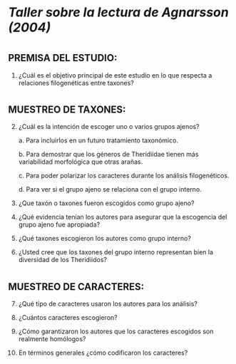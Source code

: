 # _Taller sobre la lectura de Agnarsson (2004)_
#

## PREMISA DEL ESTUDIO:

1. ¿Cuál es el objetivo principal de este estudio en lo que respecta a relaciones filogenéticas entre taxones?

#

## MUESTREO DE TAXONES:

2. ¿Cuál es la intención de escoger uno o varios grupos ajenos?

   a. Para incluirlos en un futuro tratamiento taxonómico.
   
   b. Para demostrar que los géneros de Theridiidae tienen más variabilidad morfológica que otras arañas.
   
   c. Para poder polarizar los caracteres durante los análisis filogenéticos.
   
   d. Para ver si el grupo ajeno se relaciona con el grupo interno.

3. ¿Que taxón o taxones fueron escogidos como grupo ajeno?

4. ¿Qué evidencia tenían los autores para asegurar que la escogencia del grupo ajeno fue apropiada?

5. ¿Qué taxones escogieron los autores como grupo interno?

6. ¿Usted cree que los taxones del grupo interno representan bien la diversidad de los Theridiidos?

#

## MUESTREO DE CARACTERES:

7. ¿Qué tipo de caracteres usaron los autores para los análisis?

8. ¿Cuántos caracteres escogieron?

9. ¿Cómo garantizaron los autores que los caracteres escogidos son realmente homólogos?

10. En términos generales ¿cómo codificaron los caracteres?
